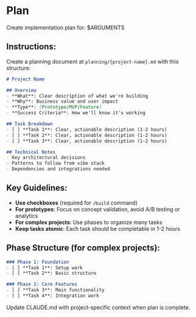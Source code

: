 # Plan

Create implementation plan for: $ARGUMENTS

## Instructions:
Create a planning document at `planning/{project-name}.md` with this structure:

```markdown
# Project Name

## Overview
- **What**: Clear description of what we're building
- **Why**: Business value and user impact  
- **Type**: [Prototype/MVP/Feature]
- **Success Criteria**: How we'll know it's working

## Task Breakdown
- [ ] **Task 1**: Clear, actionable description (1-2 hours)
- [ ] **Task 2**: Clear, actionable description (1-2 hours)
- [ ] **Task 3**: Clear, actionable description (1-2 hours)

## Technical Notes
- Key architectural decisions
- Patterns to follow from vibe stack
- Dependencies and integrations needed
```

## Key Guidelines:
- **Use checkboxes** (required for `/build` command)
- **For prototypes**: Focus on concept validation, avoid A/B testing or analytics
- **For complex projects**: Use phases to organize many tasks
- **Keep tasks atomic**: Each task should be completable in 1-2 hours

## Phase Structure (for complex projects):
```markdown
### Phase 1: Foundation
- [ ] **Task 1**: Setup work
- [ ] **Task 2**: Basic structure

### Phase 2: Core Features
- [ ] **Task 3**: Main functionality
- [ ] **Task 4**: Integration work
```

Update CLAUDE.md with project-specific context when plan is complete.
